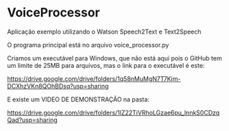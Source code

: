 # VoiceProcessor
Aplicação exemplo utilizando o Watson Speech2Text e Text2Speech

O programa principal está no arquivo voice_processor.py

Criamos um executável para Windows, que não está aqui pois o GitHub tem um limite de 25MB para arquivos, mas o link para o executável é este:

https://drive.google.com/drive/folders/1q58nMuMgN7T7Kjm-DCXhzVKn8QOhBDsq?usp=sharing

E existe um VIDEO DE DEMONSTRAÇÃO na pasta:

https://drive.google.com/drive/folders/1lZ22TiVRhoLGzae6pu_lnnkS0CDzqQad?usp=sharing

